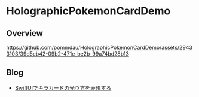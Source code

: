 # HolographicPokemonCardDemo
## Overview

https://github.com/pommdau/HolographicPokemonCardDemo/assets/29433103/39d5cb42-09b2-471e-be2b-99a74bd28b13

## Blog
- [SwiftUIでキラカードの光り方を表現する](https://zenn.dev/ikeh1024/articles/682e52f514776f)
